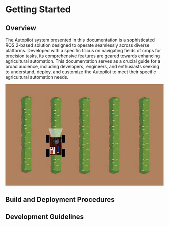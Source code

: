 # Getting Started
## Overview
The Autopilot system presented in this documentation is a sophisticated ROS 2-based solution designed to operate seamlessly across diverse platforms. Developed with a specific focus on navigating fields of crops for precision tasks, its comprehensive features are geared towards enhancing agricultural automation. This documentation serves as a crucial guide for a broad audience, including developers, engineers, and enthusiasts seeking to understand, deploy, and customize the Autopilot to meet their specific agricultural automation needs.

![Process](assets/foto.png)

## Build and Deployment Procedures

## Development Guidelines

